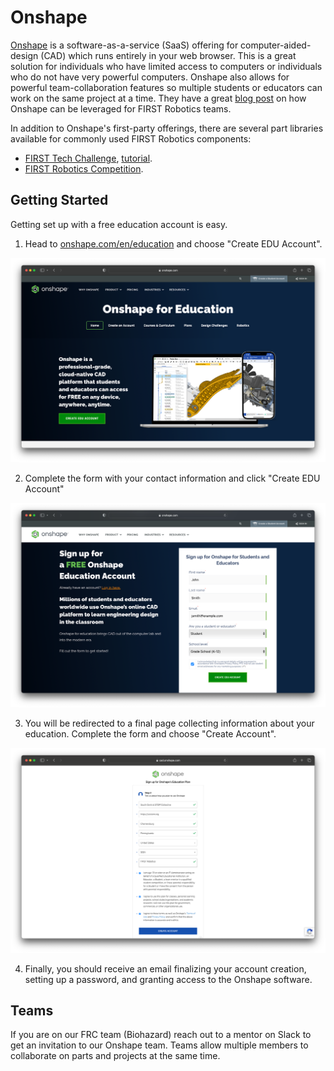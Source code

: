 # Onshape

[Onshape](https://www.onshape.com/) is a software-as-a-service (SaaS) offering for computer-aided-design (CAD) which runs entirely in your web browser. This is a great solution for individuals who have limited access to computers or individuals who do not have very powerful computers. Onshape also allows for powerful team-collaboration features so multiple students or educators can work on the same project at a time. They have a great [blog post](https://www.onshape.com/en/blog/how-to-onboard-your-first-robotics-team) on how Onshape can be leveraged for FIRST Robotics teams.

In addition to Onshape's first-party offerings, there are several part libraries available for commonly used FIRST Robotics components:

- [FIRST Tech Challenge](https://cad.onshape.com/documents/48f46b1b8cf1df6fc775962e/w/1f405d5721c52faf30bdedca/e/32cd80978653af997ac758d6?renderType=V3_UI&retryErrorScreen=1#_ga=2.242172676.724212230.1631538582-1534852491.1623175984), [tutorial](https://www.youtube.com/watch?v=KP3pT9OsiW8&list=PLOPIJtr7Kd_4fWM4k3pIYLE6qnFJXDeSE&t=380s).
- [FIRST Robotics Competition](https://www.chiefdelphi.com/t/pic-introducing-mkcad-the-onshape-frc-parts-library/161295).

## Getting Started

Getting set up with a free education account is easy.

1. Head to [onshape.com/en/education](https://www.onshape.com/en/education/) and choose "Create EDU Account".

![Screenshot of Onshape education page](./assets/onshape-1.webp)

2. Complete the form with your contact information and click "Create EDU Account"

![Screenshot of Onshape education account creation page](./assets/onshape-2.webp)

3. You will be redirected to a final page collecting information about your education. Complete the form and choose "Create Account".

![Screenshot of Onshape account creation page with education questions for students](./assets/onshape-3.webp)

4. Finally, you should receive an email finalizing your account creation, setting up a password, and granting access to the Onshape software.

## Teams

If you are on our FRC team (Biohazard) reach out to a mentor on Slack to get an invitation to our Onshape team. Teams allow multiple members to collaborate on parts and projects at the same time.
